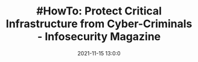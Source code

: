 ---
"title": "#HowTo: Protect Critical Infrastructure from Cyber-Criminals - Infosecurity Magazine"
"date": "2021-11-15 13:0:0"
"feed_name": "GOOGLENEWSINDUSTRIAL"
"feed_website": "https://news.google.com/search?q=industrial%2Bincident&hl=en-US&gl=US&ceid=US:en"
"feed_rss": "https://news.google.com/rss/search?q=industrial%2Bincident&hl=en-US&gl=US&ceid=US:en"
"link": "https://www.infosecurity-magazine.com/opinions/howto-protect-infrastructure/"
"source": "{'href': 'https://www.infosecurity-magazine.com', 'title': 'Infosecurity Magazine'}"
"file": "_posts/2021-1-1-4defd6d682e5d16b0de2318da24ad9f5819eafce.md"
"accident": "0"
"drilling": "0"
"dead": "0"
"injured": "0"
"arrested": "0"
"place": "unknown place"
"where": "unknown site"
"causes": "unknown"
"place_uri": "unknown place"
---
